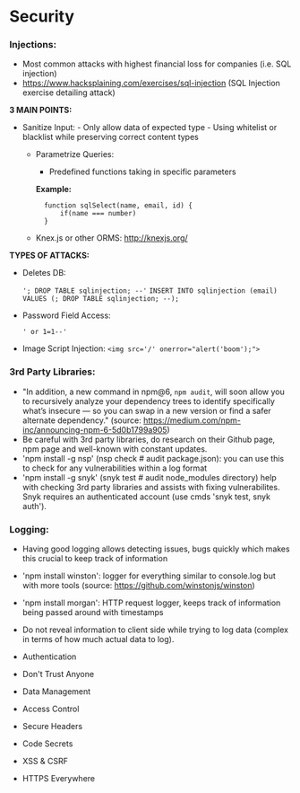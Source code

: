 # Security

### Injections:
   - Most common attacks with highest financial loss for companies (i.e. SQL injection)
   - https://www.hacksplaining.com/exercises/sql-injection (SQL Injection exercise detailing attack)


 **3 MAIN POINTS:**

 - Sanitize Input:
        - Only allow data of expected type
        - Using whitelist or blacklist while preserving correct content types

    - Parametrize Queries:
        - Predefined functions taking in specific parameters

        **Example:**

            function sqlSelect(name, email, id) {
                if(name === number)
            }

    - Knex.js or other ORMS: http://knexjs.org/

**TYPES OF ATTACKS:**

 - Deletes DB:

   ``'; DROP TABLE sqlinjection; --'``
   ``INSERT INTO sqlinjection (email) VALUES (; DROP TABLE sqlinjection; --);``

 - Password Field Access:

   ``' or 1=1--'``

 - Image Script Injection:
    ``<img src='/' onerror="alert('boom');">``

### 3rd Party Libraries:
   - "In addition, a new command in npm@6, `npm audit`, will soon allow you to recursively analyze your dependency trees to identify specifically what’s insecure — so you can swap in a new version or find a safer alternate dependency." (source: https://medium.com/npm-inc/announcing-npm-6-5d0b1799a905)
   - Be careful with 3rd party libraries, do research on their Github page, npm page and well-known with constant updates.
   - 'npm install -g nsp' (nsp check # audit package.json): you can use this to check for any vulnerabilities within a log format
   - 'npm install -g snyk' (snyk test # audit node_modules directory) help with checking 3rd party libraries and assists with fixing vulnerabilites. Snyk requires an authenticated account (use cmds 'snyk test, snyk auth').

### Logging:
 - Having good logging allows detecting issues, bugs quickly which makes this crucial to keep track of information
 - 'npm install winston': logger for everything similar to console.log but with more tools (source: https://github.com/winstonjs/winston)
 - 'npm install morgan': HTTP request logger, keeps track of information being passed around with timestamps
 - Do not reveal information to client side while trying to log data (complex in terms of how much actual data to log).

 - Authentication
 - Don't Trust Anyone
 - Data Management
 - Access Control
 - Secure Headers
 - Code Secrets
 - XSS & CSRF
 - HTTPS Everywhere

